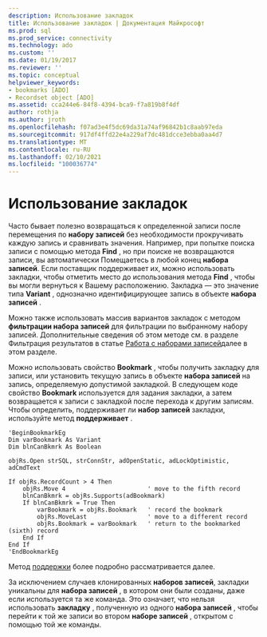 ```yaml
---
description: Использование закладок
title: Использование закладок | Документация Майкрософт
ms.prod: sql
ms.prod_service: connectivity
ms.technology: ado
ms.custom: ''
ms.date: 01/19/2017
ms.reviewer: ''
ms.topic: conceptual
helpviewer_keywords:
- bookmarks [ADO]
- Recordset object [ADO]
ms.assetid: cca244e6-84f8-4394-bca9-f7a819b8f4df
author: rothja
ms.author: jroth
ms.openlocfilehash: f07ad3e4f5dc69da31a74af96842b1c8aab97eda
ms.sourcegitcommit: 917df4ffd22e4a229af7dc481dcce3ebba0aa4d7
ms.translationtype: MT
ms.contentlocale: ru-RU
ms.lasthandoff: 02/10/2021
ms.locfileid: "100036774"
---
```

# <a name="using-bookmarks"></a>Использование закладок
Часто бывает полезно возвращаться к определенной записи после перемещения по **набору записей** без необходимости прокручивать каждую запись и сравнивать значения. Например, при попытке поиска записи с помощью метода **Find** , но при поиске не возвращаются записи, вы автоматически Помещаетесь в любой конец **набора записей**. Если поставщик поддерживает их, можно использовать закладки, чтобы отметить место до использования метода **Find** , чтобы вы могли вернуться к Вашему расположению. Закладка — это значение типа **Variant** , однозначно идентифицирующее запись в объекте **набора записей** .  
  
 Можно также использовать массив вариантов закладок с методом **фильтрации набора записей** для фильтрации по выбранному набору записей. Дополнительные сведения об этом методе см. в разделе Фильтрация результатов в статье [Работа с наборами записей](../../../ado/guide/data/working-with-recordsets.md)далее в этом разделе.  
  
 Можно использовать свойство **Bookmark** , чтобы получить закладку для записи, или установить текущую запись в объекте **набора записей** на запись, определяемую допустимой закладкой. В следующем коде свойство **Bookmark** используется для задания закладки, а затем возвращается к записи с закладкой после перехода к другим записям. Чтобы определить, поддерживает ли **набор записей** закладки, используйте метод **поддерживает** .  
  
```  
'BeginBookmarkEg  
Dim varBookmark As Variant  
Dim blnCanBkmrk As Boolean  
  
objRs.Open strSQL, strConnStr, adOpenStatic, adLockOptimistic, adCmdText  
  
If objRs.RecordCount > 4 Then  
    objRs.Move 4                       ' move to the fifth record  
    blnCanBkmrk = objRs.Supports(adBookmark)  
    If blnCanBkmrk = True Then  
        varBookmark = objRs.Bookmark   ' record the bookmark  
        objRs.MoveLast                 ' move to a different record  
        objRs.Bookmark = varBookmark   ' return to the bookmarked (sixth) record  
    End If  
End If  
'EndBookmarkEg  
```  
  
 Метод [поддержки](../../../ado/reference/ado-api/supports-method.md) более подробно рассматривается далее.  
  
 За исключением случаев клонированных **наборов записей**, закладки уникальны для **набора записей** , в котором они были созданы, даже если используется та же команда. Это означает, что нельзя использовать **закладку** , полученную из одного **набора записей** , чтобы перейти к той же записи во втором **наборе записей** , открытом с помощью той же команды.
